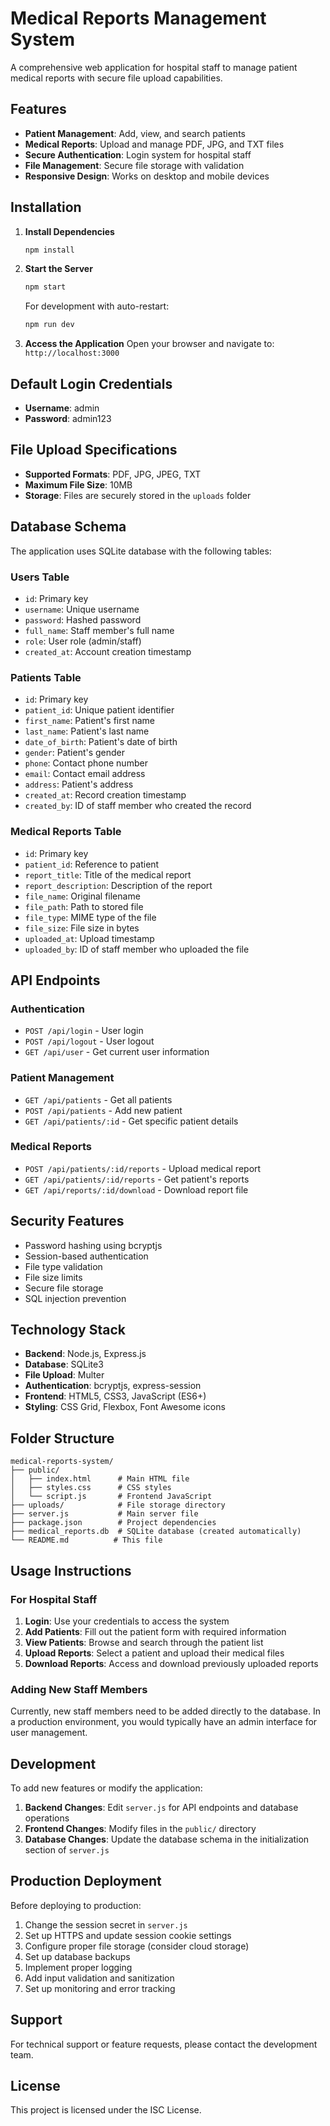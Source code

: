 # Medical Reports Management System

A comprehensive web application for hospital staff to manage patient medical reports with secure file upload capabilities.

## Features

- **Patient Management**: Add, view, and search patients
- **Medical Reports**: Upload and manage PDF, JPG, and TXT files
- **Secure Authentication**: Login system for hospital staff
- **File Management**: Secure file storage with validation
- **Responsive Design**: Works on desktop and mobile devices

## Installation

1. **Install Dependencies**
   ```bash
   npm install
   ```

2. **Start the Server**
   ```bash
   npm start
   ```
   
   For development with auto-restart:
   ```bash
   npm run dev
   ```

3. **Access the Application**
   Open your browser and navigate to: `http://localhost:3000`

## Default Login Credentials

- **Username**: admin
- **Password**: admin123

## File Upload Specifications

- **Supported Formats**: PDF, JPG, JPEG, TXT
- **Maximum File Size**: 10MB
- **Storage**: Files are securely stored in the `uploads` folder

## Database Schema

The application uses SQLite database with the following tables:

### Users Table
- `id`: Primary key
- `username`: Unique username
- `password`: Hashed password
- `full_name`: Staff member's full name
- `role`: User role (admin/staff)
- `created_at`: Account creation timestamp

### Patients Table
- `id`: Primary key
- `patient_id`: Unique patient identifier
- `first_name`: Patient's first name
- `last_name`: Patient's last name
- `date_of_birth`: Patient's date of birth
- `gender`: Patient's gender
- `phone`: Contact phone number
- `email`: Contact email address
- `address`: Patient's address
- `created_at`: Record creation timestamp
- `created_by`: ID of staff member who created the record

### Medical Reports Table
- `id`: Primary key
- `patient_id`: Reference to patient
- `report_title`: Title of the medical report
- `report_description`: Description of the report
- `file_name`: Original filename
- `file_path`: Path to stored file
- `file_type`: MIME type of the file
- `file_size`: File size in bytes
- `uploaded_at`: Upload timestamp
- `uploaded_by`: ID of staff member who uploaded the file

## API Endpoints

### Authentication
- `POST /api/login` - User login
- `POST /api/logout` - User logout
- `GET /api/user` - Get current user information

### Patient Management
- `GET /api/patients` - Get all patients
- `POST /api/patients` - Add new patient
- `GET /api/patients/:id` - Get specific patient details

### Medical Reports
- `POST /api/patients/:id/reports` - Upload medical report
- `GET /api/patients/:id/reports` - Get patient's reports
- `GET /api/reports/:id/download` - Download report file

## Security Features

- Password hashing using bcryptjs
- Session-based authentication
- File type validation
- File size limits
- Secure file storage
- SQL injection prevention

## Technology Stack

- **Backend**: Node.js, Express.js
- **Database**: SQLite3
- **File Upload**: Multer
- **Authentication**: bcryptjs, express-session
- **Frontend**: HTML5, CSS3, JavaScript (ES6+)
- **Styling**: CSS Grid, Flexbox, Font Awesome icons

## Folder Structure

```
medical-reports-system/
├── public/
│   ├── index.html      # Main HTML file
│   ├── styles.css      # CSS styles
│   └── script.js       # Frontend JavaScript
├── uploads/            # File storage directory
├── server.js           # Main server file
├── package.json        # Project dependencies
├── medical_reports.db  # SQLite database (created automatically)
└── README.md          # This file
```

## Usage Instructions

### For Hospital Staff

1. **Login**: Use your credentials to access the system
2. **Add Patients**: Fill out the patient form with required information
3. **View Patients**: Browse and search through the patient list
4. **Upload Reports**: Select a patient and upload their medical files
5. **Download Reports**: Access and download previously uploaded reports

### Adding New Staff Members

Currently, new staff members need to be added directly to the database. In a production environment, you would typically have an admin interface for user management.

## Development

To add new features or modify the application:

1. **Backend Changes**: Edit `server.js` for API endpoints and database operations
2. **Frontend Changes**: Modify files in the `public/` directory
3. **Database Changes**: Update the database schema in the initialization section of `server.js`

## Production Deployment

Before deploying to production:

1. Change the session secret in `server.js`
2. Set up HTTPS and update session cookie settings
3. Configure proper file storage (consider cloud storage)
4. Set up database backups
5. Implement proper logging
6. Add input validation and sanitization
7. Set up monitoring and error tracking

## Support

For technical support or feature requests, please contact the development team.

## License

This project is licensed under the ISC License.